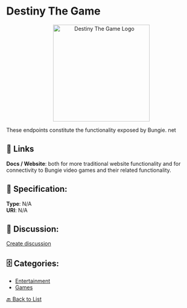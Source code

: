 # Destiny The Game
<p align="center">
    <img width="256" src="https://raw.githubusercontent.com/apis-list/apis-list/main/apis/destiny-the-game/logo_256x256.png" alt="Destiny The Game Logo"/>
</p>

These endpoints constitute the functionality exposed by Bungie. net

##  🔗 Links
**Docs / Website**:  both for more traditional website functionality and for connectivity to Bungie video games and their related functionality.

## 🧬 Specification:
**Type**: N/A  
**URI**: N/A

## 💬 Discussion:
[Create discussion](https://github.com/apis-list/apis-list/discussions/new)

## 🗄️ Categories:
- [Entertainment](https://github.com/apis-list/apis-list#entertainment)
- [Games](https://github.com/apis-list/apis-list#games)




[🔙 Back to List](https://github.com/apis-list/apis-list)
